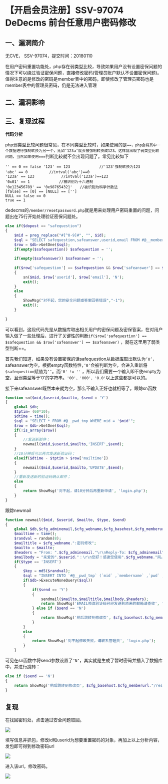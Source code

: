 # 【开启会员注册】SSV-97074 DeDecms 前台任意用户密码修改

## 一、漏洞简介

无CVE， SSV-97074，提交时间：20180110

在用户密码重置功能处，php存在弱类型比较，导致如果用户没有设置密保问题的情况下可以绕过验证密保问题，直接修改密码(管理员账户默认不设置密保问题)。值得注意的是修改的密码是member表中的密码，即使修改了管理员密码也是member表中的管理员密码，仍是无法进入管理

## 二、漏洞影响

## 三、复现过程

**代码分析**

php弱类型比较问题很常见，在不同类型比较时，如果使用的是`==，php会将其中一个数据进行强制转换为另一个，比如’123a’就会被强制转换成123。这样就出现了弱类型比较问题，当然如果使用===`判断比较就不会出现问题了。常见比较如下


```
'' == 0 == false '123' == 123             //'123'强制转换为123 
'abc' == 0　        //intval('abc')==0 
'123a' == 123            //intval('123a')==123 
'0x01' == 1             //被识别为十六进制
'0e123456789' == '0e987654321'　　//被识别为科学计数法 
[false] == [0] == [NULL] == [''] 
NULL == false == 0 
true == 1
```

dedecms的`/member/resetpassword.php`就是用来处理用户密码重置的问题，问题出在75行开始处理验证密保问题处。


```php
else if($dopost == "safequestion")
{
    $mid = preg_replace("#[^0-9]#", "", $id);
    $sql = "SELECT safequestion,safeanswer,userid,email FROM #@__member WHERE mid = '$mid'";
    $row = $db->GetOne($sql);
    if(empty($safequestion)) $safequestion = '';
 
    if(empty($safeanswer)) $safeanswer = '';
 
    if($row['safequestion'] == $safequestion && $row['safeanswer'] == $safeanswer)
    {
        sn($mid, $row['userid'], $row['email'], 'N');
        exit();
    }
    else
    {
        ShowMsg("对不起，您的安全问题或答案回答错误","-1");
        exit();
    }
 
}
```

可以看到，这段代码先是从数据库取出相关用户的密保问题及密保答案，在对用户输入做了一些处理后，进行了关键性的判断`if($row['safequestion'] == $safequestion && $row['safeanswer'] == $safeanswer)` ，就在这里用了弱类型判断==。

首先我们知道，如果没有设置密保的话safequestion从数据库取出默认为`’0’`，safeanswer为空。根据empty函数特性，`’0’`会被判断为空，会进入重新将`$safequestion`赋值为`’’`。而`'0' != ''` ，所以我们需要一个输入即不使empty为空，且弱类型等于’0’的字符串。`'00'、'000'、'0.0'`以上这些都是可以的。

接下来safeanswer既然本来就为空，那么不输入正好也就相等了。跟踪sn函数


```php
function sn($mid,$userid,$mailto, $send = 'Y')
{
    global $db;
    $tptim= (60*10);
    $dtime = time();
    $sql = "SELECT * FROM #@__pwd_tmp WHERE mid = '$mid'";
    $row = $db->GetOne($sql);
    if(!is_array($row))
    {
        //发送新邮件；
        newmail($mid,$userid,$mailto,'INSERT',$send);
    }
    //10分钟后可以再次发送新验证码；
    elseif($dtime - $tptim > $row['mailtime'])
    {
        newmail($mid,$userid,$mailto,'UPDATE',$send);
    }
    //重新发送新的验证码确认邮件；
    else
    {
        return ShowMsg('对不起，请10分钟后再重新申请', 'login.php');
    }
}
```

跟踪newmail


```php
function newmail($mid, $userid, $mailto, $type, $send)
{
    global $db,$cfg_adminemail,$cfg_webname,$cfg_basehost,$cfg_memberurl;
    $mailtime = time();
    $randval = random(8);
    $mailtitle = $cfg_webname.":密码修改";
    $mailto = $mailto;
    $headers = "From: ".$cfg_adminemail."\r\nReply-To: $cfg_adminemail";
    $mailbody = "亲爱的".$userid."：\r\n您好！感谢您使用".$cfg_webname."网。\r\n".$cfg_webname."应您的要求，重新设置密码：（注：如果您没有提出申请，请检查您的信息是否泄漏。）\r\n本次临时登陆密码为：".$randval." 请于三天内登陆下面网址确认修改。\r\n".$cfg_basehost.$cfg_memberurl."/resetpassword.php?dopost=getpasswd&id=".$mid;
    if($type == 'INSERT')
    {
        $key = md5($randval);
        $sql = "INSERT INTO `#@__pwd_tmp` (`mid` ,`membername` ,`pwd` ,`mailtime`)VALUES ('$mid', '$userid',  '$key', '$mailtime');";
        if($db->ExecuteNoneQuery($sql))
        {
            if($send == 'Y')
            {
                sendmail($mailto,$mailtitle,$mailbody,$headers);
                return ShowMsg('EMAIL修改验证码已经发送到原来的邮箱请查收', 'login.php','','5000');
            } else if ($send == 'N')
            {
                return ShowMsg('稍后跳转到修改页', $cfg_basehost.$cfg_memberurl."/resetpassword.php?dopost=getpasswd&amp;id=".$mid."&amp;key=".$randval);
            }
        }
        else
        {
            return ShowMsg('对不起修改失败，请联系管理员', 'login.php');
        }
    }
```

可见在sn函数中将send参数设置了`’N’`，其实就是生成了暂时密码并插入了数据库中，并进行跳转：


```php
else if ($send == 'N')
{
    return ShowMsg('稍后跳转到修改页', $cfg_basehost.$cfg_memberurl."/resetpassword.php?dopost=getpasswd&amp;id=".$mid."&amp;key=".$randval);
}
```

## 复现

在找回密码处，点击通过安全问题取回。

![](images/15889890025925.png)


填写信息并抓包，修改id和userid为想要重置密码的对象，再加上以上分析内容，发包即可得到修改密码url

![](images/15889890113565.png)


进入该url，修改密码。

![](images/15889890189585.png)
